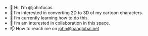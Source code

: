 - 👋 Hi, I’m @johnfocas
- 👀 I’m interested in converting 2D to 3D of my cartoon characters.
- 🌱 I’m currently learning how to do this.
- 💞️ I’m am interested in collaboration in this space.
- 📫 How to reach me on john@paaglobal.net

<!---
johnfocas/johnfocas is a ✨ special ✨ repository because its `README.md` (this file) appears on your GitHub profile.
You can click the Preview link to take a look at your changes.
--->
